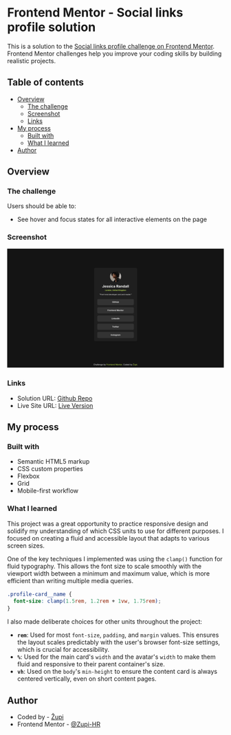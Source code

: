 # Frontend Mentor - Social links profile solution

This is a solution to the [Social links profile challenge on Frontend Mentor](https://www.frontendmentor.io/challenges/social-links-profile-UG32l9m6dQ). Frontend Mentor challenges help you improve your coding skills by building realistic projects.

## Table of contents

- [Overview](#overview)
  - [The challenge](#the-challenge)
  - [Screenshot](#screenshot)
  - [Links](#links)
- [My process](#my-process)
  - [Built with](#built-with)
  - [What I learned](#what-i-learned)
- [Author](#author)

## Overview

### The challenge

Users should be able to:

- See hover and focus states for all interactive elements on the page

### Screenshot

![](./screenshot.png)

### Links

- Solution URL: [Github Repo](https://github.com/Zupi-HR/Social-links-profile)
- Live Site URL: [Live Version](https://zupi-hr.github.io/Social-links-profile/)

## My process

### Built with

- Semantic HTML5 markup
- CSS custom properties
- Flexbox
- Grid
- Mobile-first workflow

### What I learned

This project was a great opportunity to practice responsive design and solidify my understanding of which CSS units to use for different purposes. I focused on creating a fluid and accessible layout that adapts to various screen sizes.

One of the key techniques I implemented was using the `clamp()` function for fluid typography. This allows the font size to scale smoothly with the viewport width between a minimum and maximum value, which is more efficient than writing multiple media queries.

```css
.profile-card__name {
  font-size: clamp(1.5rem, 1.2rem + 1vw, 1.75rem);
}
```

I also made deliberate choices for other units throughout the project:

- **`rem`**: Used for most `font-size`, `padding`, and `margin` values. This ensures the layout scales predictably with the user's browser font-size settings, which is crucial for accessibility.
- **`%`**: Used for the main card's `width` and the avatar's `width` to make them fluid and responsive to their parent container's size.
- **`vh`**: Used on the `body`'s `min-height` to ensure the content card is always centered vertically, even on short content pages.

## Author

- Coded by - [Župi](https://github.com/Zupi-HR)
- Frontend Mentor - [@Zupi-HR](https://www.frontendmentor.io/profile/Zupi-HR)
